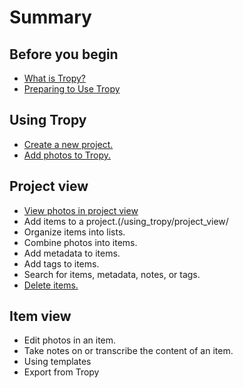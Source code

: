 # Summary

## Before you begin

* [What is Tropy?](README.md#tropy)
* [Preparing to Use Tropy](README.md#prepare)

## Using Tropy

* [Create a new project.](/using_tropy/create_project.md)
* [Add photos to Tropy.](/using_tropy/add_files.md)

## Project view

* [View photos in project view](/using_tropy/project_view/view_photos.md)
* Add items to a project.\(/using\_tropy/project\_view/
* Organize items into lists.
* Combine photos into items.
* Add metadata to items.
* Add tags to items.
* Search for items, metadata, notes, or tags.
* [Delete items.](/using_tropy/project_view/delete_photos.md)

## Item view

* Edit photos in an item.
* Take notes on or transcribe the content of an item.
* Using templates
* Export from Tropy

